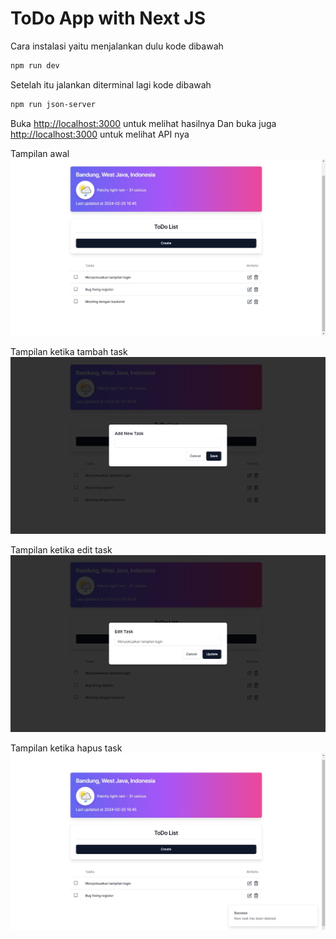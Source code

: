 # ToDo App with Next JS

Cara instalasi yaitu menjalankan dulu kode dibawah

```bash
npm run dev
```

Setelah itu jalankan diterminal lagi kode dibawah

```bash
npm run json-server
```

Buka [http://localhost:3000](http://localhost:3000) untuk melihat hasilnya
Dan buka juga [http://localhost:3000](http://localhost:3001/tasks) untuk melihat API nya

Tampilan awal
![Gambar 1](https://github.com/kalam-md/todo-app/blob/fix-todo/screenshoot/picture1.jpg)

Tampilan ketika tambah task
![Gambar 2](https://github.com/kalam-md/todo-app/blob/fix-todo/screenshoot/picture2.jpg)

Tampilan ketika edit task
![Gambar 3](https://github.com/kalam-md/todo-app/blob/fix-todo/screenshoot/picture3.jpg)

Tampilan ketika hapus task
![Gambar 4](https://github.com/kalam-md/todo-app/blob/fix-todo/screenshoot/picture4.jpg)

